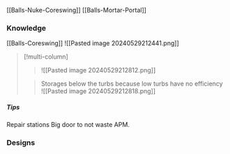 [[Balls-Nuke-Coreswing]]
[[Balls-Mortar-Portal]]
### Knowledge
[[Balls-Coreswing]]
![[Pasted image 20240529212441.png]]
>[!multi-column]
>>![[Pasted image 20240529212812.png]]
>
>>Storages below the turbs because low turbs have no efficiency
>>![[Pasted image 20240529212818.png]]
##### Tips
Repair stations
Big door to not waste APM.
### Designs